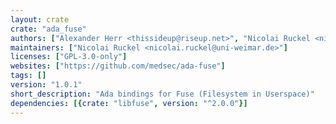 ```yaml
---
layout: crate
crate: "ada_fuse"
authors: ["Alexander Herr <thissideup@riseup.net>", "Nicolai Ruckel <nicolai.ruckel@uni-weimar.de>", "Christopher Lübbemeier <christopher.luebbemeier@googlemail.com>"]
maintainers: ["Nicolai Ruckel <nicolai.ruckel@uni-weimar.de>"]
licenses: ["GPL-3.0-only"]
websites: ["https://github.com/medsec/ada-fuse"]
tags: []
version: "1.0.1"
short_description: "Ada bindings for Fuse (Filesystem in Userspace)"
dependencies: [{crate: "libfuse", version: "^2.0.0"}]
---
```



